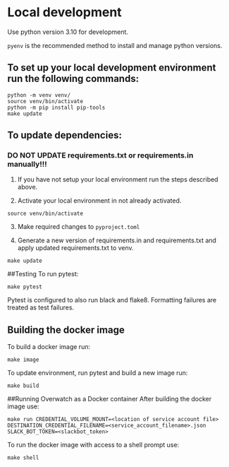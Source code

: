 # Local development

Use python version 3.10 for development.  

`pyenv` is the recommended method to install and manage python versions.

## To set up your local development environment run the following commands: 
```
python -m venv venv/
source venv/bin/activate
python -m pip install pip-tools
make update
```

## To update dependencies:
### DO NOT UPDATE requirements.txt or requirements.in manually!!!

1. If you have not setup your local environment run the steps described above.
  
2.  Activate your local environment in not already activated.
```
source venv/bin/activate
```
3. Make required changes to `pyproject.toml`
   
4. Generate a new version of requirements.in and requirements.txt and apply updated requirements.txt to venv.
```
make update
```

##Testing
To run pytest:
```
make pytest
```
Pytest is configured to also run black and flake8.  Formatting failures are treated as test failures.

## Building the docker image 
To build a docker image run:
```
make image
```
To update environment, run pytest and build a new image run:
```
make build
```
##Running Overwatch as a Docker container
After building the docker image use:
```
make run CREDENTIAL_VOLUME_MOUNT=<location of service account file> DESTINATION_CREDENTIAL_FILENAME=<service_account_filename>.json SLACK_BOT_TOKEN=<slackbot_token>
```

To run the docker image with access to a shell prompt use:
```
make shell
```
